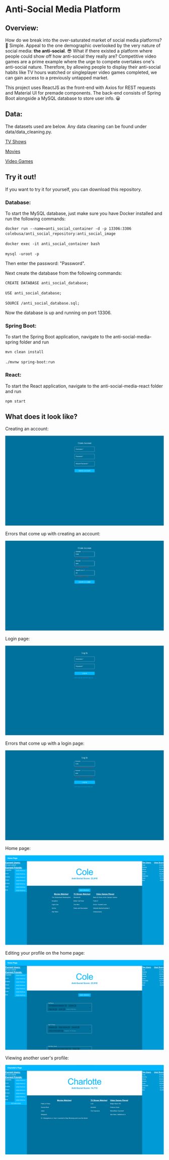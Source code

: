 # Anti-Social Media Platform

## Overview:

How do we break into the over-saturated market of social media platforms? :thinking: Simple. Appeal to the one demographic overlooked by the very nature of social media: **the anti-social**. :sunglasses: What if there existed a platform where people could show off how anti-social they really are? Competitive video games are a prime example where the urge to compete overtakes one's anti-social nature. Therefore, by allowing people to display their anti-social habits like TV hours watched or singleplayer video games completed, we can gain access to a previously untapped market.

This project uses ReactJS as the front-end with Axios for REST requests and Material UI for premade components. The back-end consists of Spring Boot alongside a MySQL database to store user info. :grinning:

## Data:

The datasets used are below. Any data cleaning can be found under data/data_cleaning.py.

[TV Shows](https://www.kaggle.com/datasets/jackjaehwankim/top-100-tv-shows)

[Movies](https://gist.github.com/stungeye/a3af50385215b758637e73eaacac93a3)

[Video Games](https://corgis-edu.github.io/corgis/csv/video_games/)

## Try it out!

If you want to try it for yourself, you can download this repository.

### Database:

To start the MySQL database, just make sure you have Docker installed and run the following commands:

    docker run --name=anti_social_container -d -p 13306:3306 colebusa/anti_social_repository:anti_social_image

    docker exec -it anti_social_container bash

    mysql -uroot -p

Then enter the password: "Password".

Next create the database from the following commands:

    CREATE DATABASE anti_social_database;

    USE anti_social_database;

    SOURCE /anti_social_database.sql;

Now the database is up and running on port 13306.

### Spring Boot:

To start the Spring Boot application, navigate to the anti-social-media-spring folder and run

    mvn clean install
    
    ./mvnw spring-boot:run

### React:

To start the React application, navigate to the anti-social-media-react folder and run

    npm start

## What does it look like?

Creating an account:

![plot](./data/images/CreateAccount.png)

Errors that come up with creating an account:

![plot](./data/images/CreateAccountError.png)

Login page:

![plot](./data/images/Login.png)

Errors that come up with a login page:

![plot](./data/images/LoginError.png)

Home page:

![plot](./data/images/Home.png)

Editing your profile on the home page:

![plot](./data/images/HomeEditProfile.png)

Viewing another user's profile:

![plot](./data/images/Profile.png)